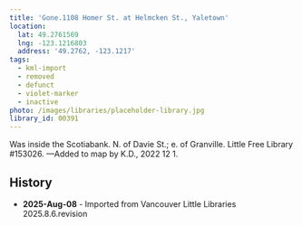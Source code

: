 ```yaml
---
title: 'Gone.1108 Homer St. at Helmcken St., Yaletown'
location:
  lat: 49.2761569
  lng: -123.1216803
  address: '49.2762, -123.1217'
tags:
  - kml-import
  - removed
  - defunct
  - violet-marker
  - inactive
photo: /images/libraries/placeholder-library.jpg
library_id: 00391
---
```

Was inside the Scotiabank.
N. of Davie St.; e. of Granville.
Little Free Library #153026.
—Added to map by K.D., 2022 12 1.  

## History
- **2025-Aug-08** - Imported from Vancouver Little Libraries 2025.8.6.revision
